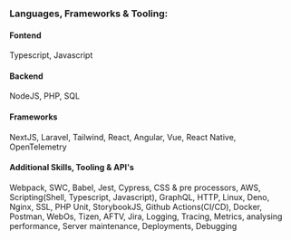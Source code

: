 ### Languages, Frameworks & Tooling:

#### Fontend

Typescript, Javascript

#### Backend

NodeJS, PHP, SQL

#### Frameworks

NextJS, Laravel, Tailwind, React, Angular, Vue, React Native, OpenTelemetry

#### Additional Skills, Tooling & API's

Webpack, SWC, Babel, Jest, Cypress, CSS & pre processors, AWS, Scripting(Shell, Typescript, Javascript), GraphQL, HTTP, Linux, Deno, Nginx, SSL, PHP Unit, StorybookJS, Github Actions(CI/CD), Docker, Postman, WebOs, Tizen, AFTV, Jira, Logging, Tracing, Metrics, analysing performance, Server maintenance, Deployments, Debugging
